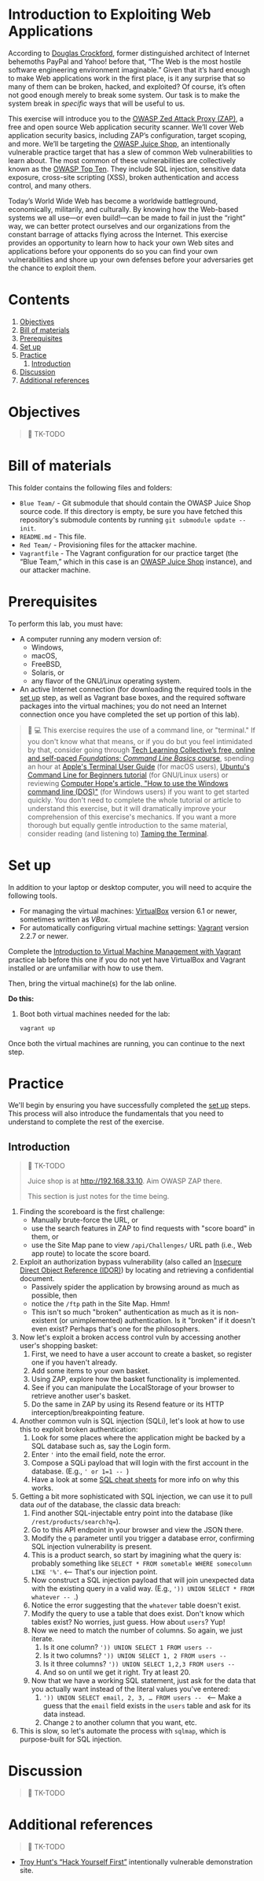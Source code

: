 # Introduction to Exploiting Web Applications

According to [Douglas Crockford](https://crockford.com/), former distinguished architect of Internet behemoths PayPal and Yahoo! before that, &ldquo;The Web is the most hostile software engineering environment imaginable.&rdquo; Given that it&rsquo;s hard enough to make Web applications work in the first place, is it any surprise that so many of them can be broken, hacked, and exploited? Of course, it&rsquo;s often not good enough merely to break some system. Our task is to make the system break in *specific* ways that will be useful to us.

This exercise will introduce you to the [OWASP Zed Attack Proxy (ZAP)](https://www.zaproxy.org/), a free and open source Web application security scanner. We&rsquo;ll cover Web application security basics, including ZAP&rsquo;s configuration, target scoping, and more. We&rsquo;ll be targeting the [OWASP Juice Shop](https://owasp.org/www-project-juice-shop/), an intentionally vulnerable practice target that has a slew of common Web vulnerabilities to learn about. The most common of these vulnerabilities are collectively known as the [OWASP Top Ten](https://owasp.org/www-project-top-ten/). They include SQL injection, sensitive data exposure, cross-site scripting (XSS), broken authentication and access control, and many others.

Today&rsquo;s World Wide Web has become a worldwide battleground, economically, militarily, and culturally. By knowing how the Web-based systems we all use&mdash;or even build!&mdash;can be made to fail in just the &ldquo;right&rdquo; way, we can better protect ourselves and our organizations from the constant barrage of attacks flying across the Internet. This exercise provides an opportunity to learn how to hack your own Web sites and applications before your opponents do so you can find your own vulnerabilities and shore up your own defenses before your adversaries get the chance to exploit them.

# Contents

1. [Objectives](#objectives)
1. [Bill of materials](#bill-of-materials)
1. [Prerequisites](#prerequisites)
1. [Set up](#set-up)
1. [Practice](#practice)
    1. [Introduction](#introduction)
1. [Discussion](#discussion)
1. [Additional references](#additional-references)

# Objectives

> :construction: TK-TODO

# Bill of materials

This folder contains the following files and folders:

* `Blue Team/` - Git submodule that should contain the OWASP Juice Shop source code. If this directory is empty, be sure you have fetched this repository's submodule contents by running `git submodule update --init`.
* `README.md` - This file.
* `Red Team/` - Provisioning files for the attacker machine.
* `Vagrantfile` - The Vagrant configuration for our practice target (the &ldquo;Blue Team,&rdquo; which in this case is an [OWASP Juice Shop](https://owasp.org/www-project-juice-shop/) instance), and our attacker machine.

# Prerequisites

To perform this lab, you must have:

* A computer running any modern version of:
    * Windows,
    * macOS,
    * FreeBSD,
    * Solaris, or
    * any flavor of the GNU/Linux operating system.
* An active Internet connection (for downloading the required tools in the [set up](#set-up) step, as well as Vagrant base boxes, and the required software packages into the virtual machines; you do not need an Internet connection once you have completed the set up portion of this lab).

> :beginner: :computer: This exercise requires the use of a command line, or "terminal." If you don't know what that means, or if you do but you feel intimidated by that, consider going through [Tech Learning Collective&rsquo;s free, online and self-paced *Foundations: Command Line Basics* course](https://techlearningcollective.com/foundations/), spending an hour at [Apple's Terminal User Guide](https://support.apple.com/guide/terminal/) (for macOS users), [Ubuntu's Command Line for Beginners tutorial](https://ubuntu.com/tutorials/command-line-for-beginners) (for GNU/Linux users) or reviewing [Computer Hope's article, "How to use the Windows command line (DOS)"](http://www.computerhope.com/issues/chusedos.htm) (for Windows users) if you want to get started quickly. You don't need to complete the whole tutorial or article to understand this exercise, but it will dramatically improve your comprehension of this exercise's mechanics. If you want a more thorough but equally gentle introduction to the same material, consider reading (and listening to) [Taming the Terminal](https://www.bartbusschots.ie/s/blog/taming-the-terminal/).

# Set up

In addition to your laptop or desktop computer, you will need to acquire the following tools.

* For managing the virtual machines: [VirtualBox](https://www.virtualbox.org/) version 6.1 or newer, sometimes written as *VBox*.
* For automatically configuring virtual machine settings: [Vagrant](https://vagrantup.com/) version 2.2.7 or newer.

Complete the [Introduction to Virtual Machine Management with Vagrant](../introduction-to-virtual-machine-management-with-vagrant/README.md) practice lab before this one if you do not yet have VirtualBox and Vagrant installed or are unfamiliar with how to use them.

Then, bring the virtual machine(s) for the lab online.

**Do this:**

1. Boot both virtual machines needed for the lab:
    ```sh
    vagrant up
    ```

Once both the virtual machines are running, you can continue to the next step.

# Practice

We'll begin by ensuring you have successfully completed the [set up](#set-up) steps. This process will also introduce the fundamentals that you need to understand to complete the rest of the exercise.

## Introduction

> :construction: TK-TODO
>
> Juice shop is at http://192.168.33.10. Aim OWASP ZAP there.
>
> This section is just notes for the time being.

1. Finding the scoreboard is the first challenge:
    * Manually brute-force the URL, or
    * use the search features in ZAP to find requests with "score board" in them, or
    * use the Site Map pane to view `/api/Challenges/` URL path (i.e., Web app route) to locate the score board.
1. Exploit an authorization bypass vulnerability (also called an [Insecure Direct Object Reference (IDOR)](https://cwe.mitre.org/data/definitions/639.html)) by locating and retrieving a confidential document.
    * Passively spider the application by browsing around as much as possible, then
    * notice the `/ftp` path in the Site Map. Hmm!
    * This isn't so much "broken" authentication as much as it is non-existent (or unimplemented) authentication. Is it "broken" if it doesn't even exist? Perhaps that's one for the philosophers.
1. Now let's exploit a broken access control vuln by accessing another user's shopping basket:
    1. First, we need to have a user account to create a basket, so register one if you haven't already.
    1. Add some items to your own basket.
    1. Using ZAP, explore how the basket functionality is implemented.
    1. See if you can manipulate the LocalStorage of your browser to retrieve another user's basket.
    1. Do the same in ZAP by using its Resend feature or its HTTP interception/breakpointing feature.
1. Another common vuln is SQL injection (SQLi), let's look at how to use this to exploit broken authentication:
    1. Look for some places where the application might be backed by a SQL database such as, say the Login form.
    1. Enter `'` into the email field, note the error.
    1. Compose a SQLi payload that will login with the first account in the database. (E.g., `' or 1=1 -- `)
    1. Have a look at some [SQL cheat sheets](https://github.com/AnarchoTechNYC/CTF/wiki/SQL-Injection) for more info on why this works.
1. Getting a bit more sophisticated with SQL injection, we can use it to pull data *out* of the database, the classic data breach:
    1. Find another SQL-injectable entry point into the database (like `/rest/products/search?q=`).
    1. Go to this API endpoint in your browser and view the JSON there.
    1. Modify the `q` parameter until you trigger a database error, confirming SQL injection vulnerability is present.
    1. This is a product search, so start by imagining what the query is: probably something like `SELECT * FROM sometable WHERE somecolumn LIKE '%'`. <-- That's our injection point.
    1. Now construct a SQL injection payload that will join unexpected data with the existing query in a valid way. (E.g., `')) UNION SELECT * FROM whatever -- `.)
    1. Notice the error suggesting that the `whatever` table doesn't exist.
    1. Modify the query to use a table that does exist. Don't know which tables exist? No worries, just guess. How about `users`? Yup!
    1. Now we need to match the number of columns. So again, we just iterate.
        1. Is it one column? `')) UNION SELECT 1 FROM users -- `
        1. Is it two columns? `')) UNION SELECT 1, 2 FROM users -- `
        1. Is it three columns? `')) UNION SELECT 1,2,3 FROM users -- `
        1. And so on until we get it right. Try at least 20.
    1. Now that we have a working SQL statement, just ask for the data that you actually want instead of the literal values you've entered:
        1. `')) UNION SELECT email, 2, 3, … FROM users -- ` <-- Make a guess that the `email` field exists in the `users` table and ask for its data instead.
        1. Change `2` to another column that you want, etc.
1. This is slow, so let's automate the process with `sqlmap`, which is purpose-built for SQL injection.

# Discussion

> :construction: TK-TODO

# Additional references

> :construction: TK-TODO

* [Troy Hunt's &ldquo;Hack Yourself First&rdquo;](https://hack-yourself-first.com/) intentionally vulnerable demonstration site.
